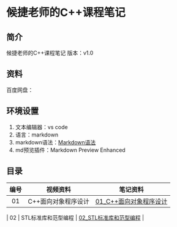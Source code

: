 # 候捷老师的C++课程笔记

## 简介
候捷老师的C++课程笔记
版本：v1.0

## 资料
百度网盘：
## 环境设置
1. 文本编辑器：vs code 
2. 语言：markdown
3. markdown语法：<a href="https://shd101wyy.github.io/markdown-preview-enhanced/#/zh-cn/" >Markdown语法</a>
4. md预览插件：Markdown Preview Enhanced

## 目录

| 编号 | 视频资料 | 笔记资料 |
| :----:| :----: | :----: |
| 01 | <a hre="">C++面向对象程序设计</a> | <a href="/01_C++面向程序设计/01_C++编程简介.md">01_C++面向对象程序设计</a> |

| 02 | <a hre="">STL标准库和范型编程</a> | <a href="./02_STL标准库和泛型编程/01_认识headers、版本、重要资源.md">02_STL标准库和范型编程</a> |

